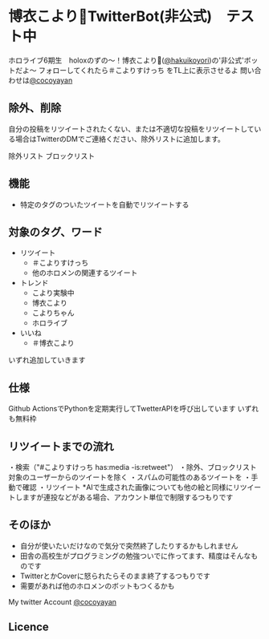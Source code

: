 # 博衣こより🧪TwitterBot(非公式)　テスト中

ホロライブ6期生　holoxのずの〜！博衣こより🧪([@hakuikoyori](https://twitter.com/hakuikoyori))の'非公式'ボットだよ〜
フォローしてくれたら＃こよりすけっち をTL上に表示させるよ
問い合わせは[@cocoyayan](https://twitter.com/cocoyayan)



## 除外、削除
自分の投稿をリツイートされたくない、または不適切な投稿をリツイートしている場合はTwitterのDMでご連絡ください、除外リストに追加します。

除外リスト
ブロックリスト

## 機能
- 特定のタグのついたツイートを自動でリツイートする             <!--check_tag-->


## 対象のタグ、ワード
- リツイート
  - ＃こよりすけっち
  - 他のホロメンの関連するツイート
- トレンド
  - こより実験中
  - 博衣こより
  - こよりちゃん
  - ホロライブ
- いいね
  - ＃博衣こより

いずれ追加していきます

## 仕様
Github ActionsでPythonを定期実行してTwetterAPIを呼び出しています
いずれも無料枠

## リツイートまでの流れ
・検索（"#こよりすけっち has:media -is:retweet"）
・除外、ブロックリスト対象のユーザーからのツイートを除く
・スパムの可能性のあるツイートを
・手動で確認
・リツイート
*AIで生成された画像についても他の絵と同様にリツイートしますが連投などがある場合、アカウント単位で制限するつもりです

## そのほか
- 自分が使いたいだけなので気分で突然終了したりするかもしれません
- 田舎の高校生がプログラミングの勉強ついでに作ってます、精度はそんなものです
- TwitterとかCoverに怒られたらそのまま終了するつもりです
- 需要があれば他のホロメンのボットもつくるかも

My twitter Account [@cocoyayan](https://twitter.com/cocoyayan)

## Licence
